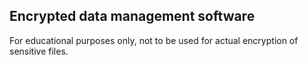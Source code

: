 ## Encrypted data management software
For educational purposes only, not to be used for actual encryption of sensitive files.
